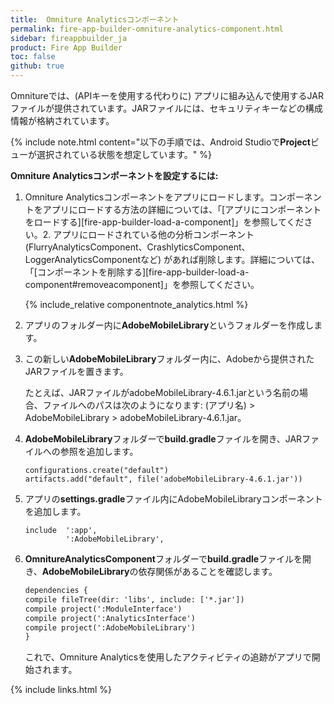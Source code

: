 ```yaml
---
title:  Omniture Analyticsコンポーネント
permalink: fire-app-builder-omniture-analytics-component.html
sidebar: fireappbuilder_ja
product: Fire App Builder
toc: false
github: true
---
```


Omnitureでは、(APIキーを使用する代わりに) アプリに組み込んで使用するJARファイルが提供されています。JARファイルには、セキュリティキーなどの構成情報が格納されています。

{% include note.html content="以下の手順では、Android Studioで**Project**ビューが選択されている状態を想定しています。" %}

**Omniture Analyticsコンポーネントを設定するには:**

1.  Omniture Analyticsコンポーネントをアプリにロードします。コンポーネントをアプリにロードする方法の詳細については、「[アプリにコンポーネントをロードする][fire-app-builder-load-a-component]」を参照してください。2. アプリにロードされている他の分析コンポーネント (FlurryAnalyticsComponent、CrashlyticsComponent、LoggerAnalyticsComponentなど) があれば削除します。詳細については、「[コンポーネントを削除する][fire-app-builder-load-a-component#removeacomponent]」を参照してください。    

    {% include_relative componentnote_analytics.html %}

2.  アプリのフォルダー内に**AdobeMobileLibrary**というフォルダーを作成します。
3.  この新しい**AdobeMobileLibrary**フォルダー内に、Adobeから提供されたJARファイルを置きます。

    たとえば、JARファイルがadobeMobileLibrary-4.6.1.jarという名前の場合、ファイルへのパスは次のようになります: (アプリ名) > AdobeMobileLibrary > adobeMobileLibrary-4.6.1.jar。

4.  **AdobeMobileLibrary**フォルダーで**build.gradle**ファイルを開き、JARファイルへの参照を追加します。

    ```
    configurations.create("default")
    artifacts.add("default", file('adobeMobileLibrary-4.6.1.jar'))
    ```

5.  アプリの**settings.gradle**ファイル内にAdobeMobileLibraryコンポーネントを追加します。

    ```
    include  ':app',
             ':AdobeMobileLibrary',
    ```
6.  **OmnitureAnalyticsComponent**フォルダーで**build.gradle**ファイルを開き、**AdobeMobileLibrary**の依存関係があることを確認します。

    ```xml
    dependencies {
    compile fileTree(dir: 'libs', include: ['*.jar'])
    compile project(':ModuleInterface')
    compile project(':AnalyticsInterface')
    compile project(':AdobeMobileLibrary')
    }
    ```

    これで、Omniture Analyticsを使用したアクティビティの追跡がアプリで開始されます。

{% include links.html %}

